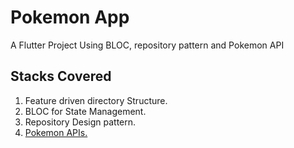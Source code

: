 # Pokemon App

A Flutter Project Using BLOC, repository pattern and Pokemon API

## Stacks Covered

1. Feature driven directory Structure.
2. BLOC for State Management.
3. Repository Design pattern.
4. [Pokemon APIs.](https://pokeapi.co)

